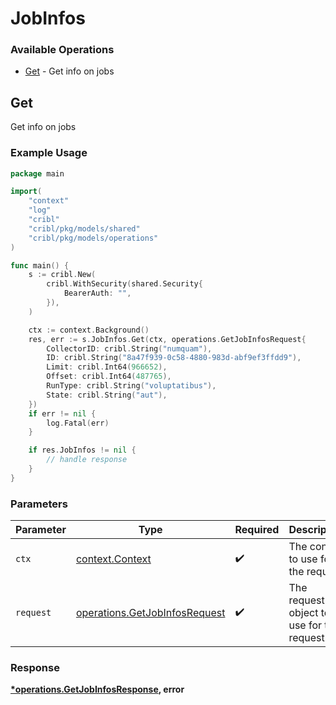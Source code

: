 # JobInfos

### Available Operations

* [Get](#get) - Get info on jobs

## Get

Get info on jobs

### Example Usage

```go
package main

import(
	"context"
	"log"
	"cribl"
	"cribl/pkg/models/shared"
	"cribl/pkg/models/operations"
)

func main() {
    s := cribl.New(
        cribl.WithSecurity(shared.Security{
            BearerAuth: "",
        }),
    )

    ctx := context.Background()
    res, err := s.JobInfos.Get(ctx, operations.GetJobInfosRequest{
        CollectorID: cribl.String("numquam"),
        ID: cribl.String("8a47f939-0c58-4880-983d-abf9ef3ffdd9"),
        Limit: cribl.Int64(966652),
        Offset: cribl.Int64(487765),
        RunType: cribl.String("voluptatibus"),
        State: cribl.String("aut"),
    })
    if err != nil {
        log.Fatal(err)
    }

    if res.JobInfos != nil {
        // handle response
    }
}
```

### Parameters

| Parameter                                                                      | Type                                                                           | Required                                                                       | Description                                                                    |
| ------------------------------------------------------------------------------ | ------------------------------------------------------------------------------ | ------------------------------------------------------------------------------ | ------------------------------------------------------------------------------ |
| `ctx`                                                                          | [context.Context](https://pkg.go.dev/context#Context)                          | :heavy_check_mark:                                                             | The context to use for the request.                                            |
| `request`                                                                      | [operations.GetJobInfosRequest](../../models/operations/getjobinfosrequest.md) | :heavy_check_mark:                                                             | The request object to use for the request.                                     |


### Response

**[*operations.GetJobInfosResponse](../../models/operations/getjobinfosresponse.md), error**

